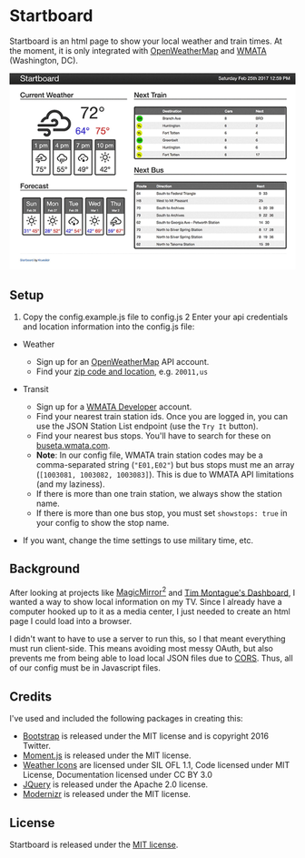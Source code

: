 # Startboard

Startboard is an html page to show your local weather and train times. At the
moment, it is only integrated with [OpenWeatherMap](http://openweathermap.org/)
and [WMATA](https://developer.wmata.com/) (Washington, DC).

![Startboard](startboard.png)


## Setup

1. Copy the config.example.js file to config.js
2 Enter your api credentials and location information into the config.js file:

  * Weather
    * Sign up for an [OpenWeatherMap](http://openweathermap.org/) API account.
    * Find your [zip code and location](http://openweathermap.org/current#zip), e.g. `20011,us`

  * Transit
    * Sign up for a [WMATA Developer](https://developer.wmata.com/) account.
    * Find your nearest train station ids. Once you are logged in, you can use the JSON Station List endpoint (use the `Try It` button).
    * Find your nearest bus stops. You'll have to search for these on [buseta.wmata.com](https://buseta.wmata.com/).
    * **Note**: In our config file, WMATA train station codes may be a comma-separated string (`"E01,E02"`) but bus stops must me an array (`[1003081, 1003082, 1003083]`). This is due to WMATA API limitations (and my laziness).
    * If there is more than one train station, we always show the station name.
    * If there is more than one bus stop, you must set `showstops: true` in your config to show the stop name.

* If you want, change the time settings to use military time, etc.


## Background

After looking at projects like [MagicMirror<sup>2</sup>](https://magicmirror.builders/)
and [Tim Montague's Dashboard](https://github.com/timmontague/dashboard), I
wanted a way to show local information on my TV. Since I already have a computer
hooked up to it as a media center, I just needed to create an html page I could
load into a browser.

I didn't want to have to use a server to run this, so I that meant everything
must run client-side.  This means avoiding most messy OAuth, but also prevents
me from being able to load local JSON files due to [CORS](https://developer.mozilla.org/en-US/docs/Web/HTTP/Access_control_CORS).
Thus, all of our config must be in Javascript files.

## Credits

I've used and included the following packages in creating this:

* [Bootstrap](http://getbootstrap.com/) is released under the MIT license and is copyright 2016 Twitter.
* [Moment.js](https://momentjs.com/) is released under the MIT license.
* [Weather Icons](https://erikflowers.github.io/weather-icons/) are licensed under SIL OFL 1.1, Code licensed under MIT License, Documentation licensed under CC BY 3.0
* [JQuery](https://jquery.com/) is released under the Apache 2.0 license.
* [Modernizr](https://modernizr.com/) is released under the MIT license.

## License

Startboard is released under the [MIT license](LICENSE).
